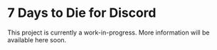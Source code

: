 # 7 Days to Die for Discord
This project is currently a work-in-progress. More information will be available here soon.
